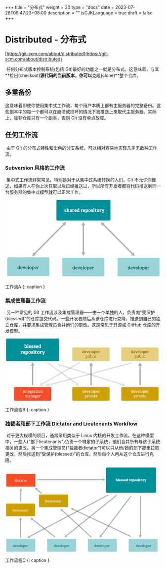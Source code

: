 +++
title = "分布式"
weight = 30
type = "docs"
date = 2023-07-26T09:47:23+08:00
description = ""
isCJKLanguage = true
draft = false
+++

# Distributed - 分布式

[https://git-scm.com/about/distributed](https://git-scm.com/about/distributed)

​	任何分布式版本控制系统(包括 Git)最好的功能之一就是分布式。这意味着，与其**检出(checkout)**源代码的当前版本，你可以**克隆(clone)**整个仓库。

## 多重备份

​	这意味着即使你使用集中式工作流，每个用户本质上都有主服务器的完整备份。这些副本中的每一个都可以在崩溃或损坏的情况下被推送上来取代主服务器。实际上，除非仓库只有一个副本，否则 Git 没有单点故障。

## 任何工作流 

​	由于 Git 的分布式特性和出色的分支系统，可以相对容易地实现几乎无数种工作流。

### Subversion 风格的工作流

​	集中式工作流非常常见，特别是对于从集中式系统转换的人们。Git 不允许你推送，如果有人在你上次获取以后已经推送过，所以所有开发者都将代码推送到同一台服务器的集中式模型就可以正常工作。

![Workflow A](Distributed_img/workflow-a@2x.png)

工作流A
{: caption }

### 集成管理器工作流

​	另一种常见的 Git 工作流涉及集成管理器——由一个单独的人，负责向"受保护(blessed)"的仓库提交代码。一些开发者随后从该仓库进行克隆，推送到自己的独立仓库，并要求集成管理员合并他们的更改。这是常见于开源或 GitHub 仓库的开发模型。

![Workflow B](Distributed_img/workflow-b@2x.png)

工作流程B
{: caption }

### 独裁者和部下工作流 Dictator and Lieutenants Workflow 

​	对于更大规模的项目，通常采用类似于 Linux 内核的开发工作流。在这种模型中，一些人("部下lieutenants")负责一个特定的子系统，他们合并所有与该子系统相关的更改。另一个集成管理员("独裁者dictator")可以只从他/她的部下那里拉取更改，然后推送到"受保护(blessed)"的仓库，然后每个人再从这个仓库进行克隆。

![Workflow C](Distributed_img/workflow-c@2x.png)

工作流程C
{: caption }
